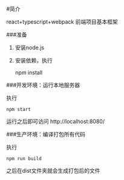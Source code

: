 #简介

react+typescript+webpack 前端项目基本框架 

###准备

1. 安装node.js

2. 安装依赖，执行

    npm install

###开发环境：运行本地服务器

执行

    npm start

运行之后即可访问 http://localhost:8080/

###生产环境：编译打包所有代码

执行

    npm run build

之后在dist文件夹就会生成打包后的文件